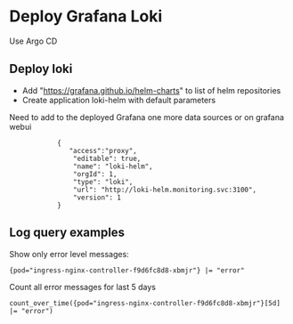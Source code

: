# Deploy Grafana Loki

Use Argo CD

## Deploy loki

- Add "https://grafana.github.io/helm-charts" to list of helm repositories
- Create application loki-helm with default parameters

Need to add to the deployed Grafana one more data sources or on grafana webui

```
            {
               "access":"proxy",
                "editable": true,
                "name": "loki-helm",
                "orgId": 1,
                "type": "loki",
                "url": "http://loki-helm.monitoring.svc:3100",
                "version": 1
            }
```

## Log query examples

Show only error level messages:

```
{pod="ingress-nginx-controller-f9d6fc8d8-xbmjr"} |= "error"
```

Count all error messages for last 5 days

```
count_over_time({pod="ingress-nginx-controller-f9d6fc8d8-xbmjr"}[5d] |= "error")
```